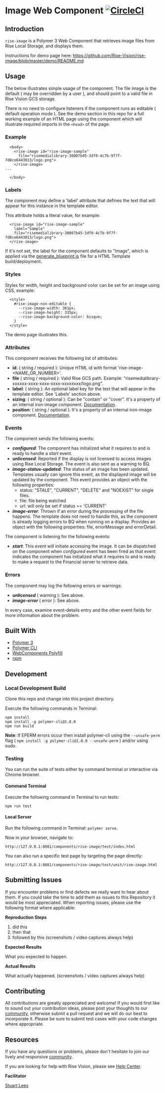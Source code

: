 # Image Web Component [![CircleCI](https://circleci.com/gh/Rise-Vision/rise-image/tree/master.svg?style=svg)](https://circleci.com/gh/Rise-Vision/rise-image/tree/master)

## Introduction

`rise-image` is a Polymer 3 Web Component that retrieves image files from Rise Local Storage, and displays them.

Instructions for demo page here:
https://github.com/Rise-Vision/rise-image/blob/master/demo/README.md

## Usage

The below illustrates simple usage of the component. The file image is the default ( may be overridden by a user ), and should point to a valid file in Rise Vision GCS storage.

There is no need to configure listeners if the component runs as editable ( default operation mode ). See the demo section in this repo for a full working example of an HTML page using the component which will illustrate required imports in the `<head>` of the page.

### Example

```
  <body>
    <rise-image id="rise-image-sample"
      file="risemedialibrary-30007b45-3df0-4c7b-9f7f-7d8ce6443013/logo.png">
    </rise-image>
...

  </body>
```

### Labels

The component may define a 'label' attribute that defines the text that will appear for this instance in the template editor.

This attribute holds a literal value, for example:

```
  <rise-image id="rise-image-sample"
    label="Sample"
    file="risemedialibrary-30007b45-3df0-4c7b-9f7f-7d8ce6443013/logo.png">
  </rise-image>
```

If it's not set, the label for the component defaults to "Image", which is applied via the   [generate_blueprint.js](https://github.com/Rise-Vision/html-template-library/blob/master/generate_blueprint.js) file for a HTML Template build/deployment.

### Styles

Styles for width, height and background color can be set for an image using CSS, example:

```
  <style>
    #rise-image-non-editable {
      --rise-image-width: 361px;
      --rise-image-height: 335px;
      --rise-image-background-color: bisque;
    }
  </style>
```

The demo page illustrates this.

### Attributes

This component receives the following list of attributes:

- **id**: ( string / required ): Unique HTML id with format 'rise-image-<NAME_OR_NUMBER>'.
- **file** ( string / required ): Valid Rise GCS path. Example: "risemedialibrary-xxxxxx-xxxx-xxxx-xxxx-xxxxxxxx/logo.png".
- **label**: ( string ): An optional label key for the text that will appear in the template editor. See 'Labels' section above.
- **sizing**: ( string / optional ): Can be "contain" or "cover". It's a property of an internal iron-image component. [Documentation](https://www.webcomponents.org/element/@polymer/iron-image/elements/iron-image#property-sizing).
- **position**: ( string / optional ):  It's a property of an internal iron-image component. [Documentation](https://www.webcomponents.org/element/@polymer/iron-image/elements/iron-image#property-position).

### Events

The component sends the following events:

- **_configured_**: The component has initialized what it requires to and is ready to handle a _start_ event.
- **_unlicensed_**: Reported if the display is not licensed to access images using Rise Local Storage. The event is also sent as a warning to BQ.
- **_image-status-updated_**: The status of an image has been updated. Templates usually can ignore this event, as the displayed image will be updated by the component. This event provides an object with the following properties:
    - status: "STALE", "CURRENT", "DELETE" and "NOEXIST" for single files.
    - file: file being watched
    - url: will only be set if status == 'CURRENT'
- **_image-error_**: Thrown if an error during the processing of the file happens. The template does not need to handle this, as the component is already logging errors to BQ when running on a display. Provides an object with the following properties: file, errorMessage and errorDetail.

The component is listening for the following events:

- **_start_**: This event will initiate accessing the image. It can be dispatched on the component when _configured_ event has been fired as that event indicates the component has initialized what it requires to and is ready to make a request to the Financial server to retrieve data.

### Errors

The component may log the following errors or warnings:

- **_unlicensed_** ( warning ): See above.
- **_image-error_** ( error ): See above.

In every case, examine event-details entry and the other event fields for more information about the problem.

## Built With
- [Polymer 3](https://www.polymer-project.org/)
- [Polymer CLI](https://github.com/Polymer/tools/tree/master/packages/cli)
- [WebComponents Polyfill](https://www.webcomponents.org/polyfills/)
- [npm](https://www.npmjs.org)

## Development

### Local Development Build
Clone this repo and change into this project directory.

Execute the following commands in Terminal:

```
npm install
npm install -g polymer-cli@1.8.0
npm run build
```

**Note**: If EPERM errors occur then install polymer-cli using the `--unsafe-perm` flag ( `npm install -g polymer-cli@1.8.0 --unsafe-perm` ) and/or using sudo.

### Testing
You can run the suite of tests either by command terminal or interactive via Chrome browser.

#### Command Terminal
Execute the following command in Terminal to run tests:

```
npm run test
```

#### Local Server
Run the following command in Terminal: `polymer serve`.

Now in your browser, navigate to:

```
http://127.0.0.1:8081/components/rise-image/test/index.html
```
You can also run a specific test page by targeting the page directly:

```
http://127.0.0.1:8081/components/rise-image/test/unit/rise-image.html
```

## Submitting Issues
If you encounter problems or find defects we really want to hear about them. If you could take the time to add them as issues to this Repository it would be most appreciated. When reporting issues, please use the following format where applicable:

**Reproduction Steps**

1. did this
2. then that
3. followed by this (screenshots / video captures always help)

**Expected Results**

What you expected to happen.

**Actual Results**

What actually happened. (screenshots / video captures always help)

## Contributing
All contributions are greatly appreciated and welcome! If you would first like to sound out your contribution ideas, please post your thoughts to our [community](https://help.risevision.com/hc/en-us/community/topics), otherwise submit a pull request and we will do our best to incorporate it. Please be sure to submit test cases with your code changes where appropriate.

## Resources
If you have any questions or problems, please don't hesitate to join our lively and responsive [community](https://help.risevision.com/hc/en-us/community/topics).

If you are looking for help with Rise Vision, please see [Help Center](https://help.risevision.com/hc/en-us).

**Facilitator**

[Stuart Lees](https://github.com/stulees "Stuart Lees")
